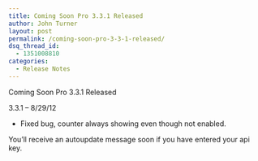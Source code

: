 ```yaml
---
title: Coming Soon Pro 3.3.1 Released
author: John Turner
layout: post
permalink: /coming-soon-pro-3-3-1-released/
dsq_thread_id:
  - 1351008810
categories:
  - Release Notes
---
```

Coming Soon Pro 3.3.1 Released

3.3.1 &#8211; 8/29/12

  * Fixed bug, counter always showing even though not enabled.

You&#8217;ll receive an autoupdate message soon if you have entered your api key.